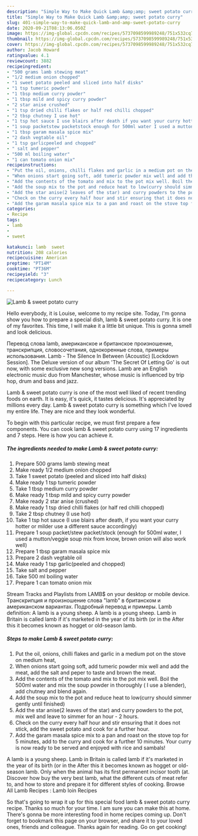```yaml
---
description: "Simple Way to Make Quick Lamb &amp;amp; sweet potato curry"
title: "Simple Way to Make Quick Lamb &amp;amp; sweet potato curry"
slug: 401-simple-way-to-make-quick-lamb-and-amp-sweet-potato-curry
date: 2020-09-21T08:13:06.050Z
image: https://img-global.cpcdn.com/recipes/5737098599989248/751x532cq70/lamb-sweet-potato-curry-recipe-main-photo.jpg
thumbnail: https://img-global.cpcdn.com/recipes/5737098599989248/751x532cq70/lamb-sweet-potato-curry-recipe-main-photo.jpg
cover: https://img-global.cpcdn.com/recipes/5737098599989248/751x532cq70/lamb-sweet-potato-curry-recipe-main-photo.jpg
author: Jacob Howard
ratingvalue: 4.1
reviewcount: 3882
recipeingredient:
- "500 grams lamb stewing meat"
- "1/2 medium onion chopped"
- "1 sweet potato peeled and sliced into half disks"
- "1 tsp tumeric powder"
- "1 tbsp medium curry powder"
- "1 tbsp mild and spicy curry powder"
- "2 star anise crushed"
- "1 tsp dried chilli flakes or half red chilli chopped"
- "2 tbsp chutney I use hot"
- "1 tsp hot sauce I use blairs after death if you want your curry hotter or milder use a different sauce accordingly"
- "1 soup packetstew packetstock enough for 500ml water I used a muttonveggie soup mix from know brown onion will also work well"
- "1 tbsp garam masala spice mix"
- "2 dash vegtable oil"
- "1 tsp garlicpeeled and chopped"
- " salt and pepper"
- "500 ml boiling water"
- "1 can tomato onion mix"
recipeinstructions:
- "Put the oil, onions, chilli flakes and garlic in a medium pot on the stove on medium heat,"
- "When onions start going soft, add tumeric powder mix well and add the meat, add the salt and peper to taste and brown the meat."
- "Add the contents of the tomato and mix to the pot mix well. Boil the 500ml water and mix the soup powder in thoroughly ( I use a blender), add chutney and blend again."
- "Add the soup mix to the pot and reduce heat to low(curry should simmer gently until finished)"
- "Add the star anise(2 leaves of the star) and curry powders to the pot, mix well and leave to simmer for an hour - 2 hours."
- "Check on the curry every half hour and stir ensuring that it does not stick, add the sweet potato and cook for a further hour."
- "Add the garam masala spice mix to a pan and roast on the stove top for 5 minutes, add to the curry and cook for a further 10 minutes. Your curry is now ready to be served and enjoyed with rice and sambals!"
categories:
- Recipe
tags:
- lamb
- 
- sweet

katakunci: lamb  sweet 
nutrition: 208 calories
recipecuisine: American
preptime: "PT14M"
cooktime: "PT36M"
recipeyield: "3"
recipecategory: Lunch

---
```



![Lamb &amp; sweet potato curry](https://img-global.cpcdn.com/recipes/5737098599989248/751x532cq70/lamb-sweet-potato-curry-recipe-main-photo.jpg)

Hello everybody, it is Louise, welcome to my recipe site. Today, I'm gonna show you how to prepare a special dish, lamb &amp; sweet potato curry. It is one of my favorites. This time, I will make it a little bit unique. This is gonna smell and look delicious.

Перевод слова lamb, американское и британское произношение, транскрипция, словосочетания, однокоренные слова, примеры использования. Lamb - The Silence In Between (Acoustic) [Lockdown Session]. The Deluxe version of our album &#39;The Secret Of Letting Go&#39; is out now, with some exclusive new song versions. Lamb are an English electronic music duo from Manchester, whose music is influenced by trip hop, drum and bass and jazz.

Lamb &amp; sweet potato curry is one of the most well liked of recent trending foods on earth. It is easy, it's quick, it tastes delicious. It's appreciated by millions every day. Lamb &amp; sweet potato curry is something which I've loved my entire life. They are nice and they look wonderful.


To begin with this particular recipe, we must first prepare a few components. You can cook lamb &amp; sweet potato curry using 17 ingredients and 7 steps. Here is how you can achieve it.

<!--inarticleads1-->

##### The ingredients needed to make Lamb &amp; sweet potato curry:

1. Prepare 500 grams lamb stewing meat
1. Make ready 1/2 medium onion chopped
1. Take 1 sweet potato (peeled and sliced into half disks)
1. Make ready 1 tsp tumeric powder
1. Take 1 tbsp medium curry powder
1. Make ready 1 tbsp mild and spicy curry powder
1. Make ready 2 star anise (crushed)
1. Make ready 1 tsp dried chilli flakes (or half red chilli chopped)
1. Take 2 tbsp chutney (I use hot)
1. Take 1 tsp hot sauce (I use blairs after death, if you want your curry hotter or milder use a different sauce accordingly)
1. Prepare 1 soup packet/stew packet/stock (enough for 500ml water, I used a mutton/veggie soup mix from know, brown onion will also work well)
1. Prepare 1 tbsp garam masala spice mix
1. Prepare 2 dash vegtable oil
1. Make ready 1 tsp garlic(peeled and chopped)
1. Take  salt and pepper
1. Take 500 ml boiling water
1. Prepare 1 can tomato onion mix


Stream Tracks and Playlists from LAMB$ on your desktop or mobile device. Транскрипция и произношение слова &#34;lamb&#34; в британском и американском вариантах. Подробный перевод и примеры. Lamb definition: A lamb is a young sheep. A lamb is a young sheep. Lamb in Britain is called lamb if it&#39;s marketed in the year of its birth (or in the After this it becomes known as hogget or old-season lamb. 

<!--inarticleads2-->

##### Steps to make Lamb &amp; sweet potato curry:

1. Put the oil, onions, chilli flakes and garlic in a medium pot on the stove on medium heat,
1. When onions start going soft, add tumeric powder mix well and add the meat, add the salt and peper to taste and brown the meat.
1. Add the contents of the tomato and mix to the pot mix well. Boil the 500ml water and mix the soup powder in thoroughly ( I use a blender), add chutney and blend again.
1. Add the soup mix to the pot and reduce heat to low(curry should simmer gently until finished)
1. Add the star anise(2 leaves of the star) and curry powders to the pot, mix well and leave to simmer for an hour - 2 hours.
1. Check on the curry every half hour and stir ensuring that it does not stick, add the sweet potato and cook for a further hour.
1. Add the garam masala spice mix to a pan and roast on the stove top for 5 minutes, add to the curry and cook for a further 10 minutes. Your curry is now ready to be served and enjoyed with rice and sambals!


A lamb is a young sheep. Lamb in Britain is called lamb if it&#39;s marketed in the year of its birth (or in the After this it becomes known as hogget or old-season lamb. Only when the animal has its first permanent incisor tooth (at. Discover how buy the very best lamb, what the different cuts of meat refer to, and how to store and prepare it for different styles of cooking. Browse All Lamb Recipes : Lamb loin Recipes 

So that's going to wrap it up for this special food lamb &amp; sweet potato curry recipe. Thanks so much for your time. I am sure you can make this at home. There's gonna be more interesting food in home recipes coming up. Don't forget to bookmark this page on your browser, and share it to your loved ones, friends and colleague. Thanks again for reading. Go on get cooking!
